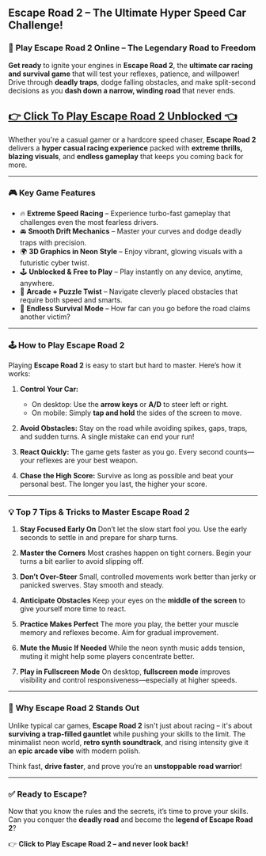 ## **Escape Road 2 – The Ultimate Hyper Speed Car Challenge!**

### 🚗 **Play Escape Road 2 Online – The Legendary Road to Freedom**

**Get ready** to ignite your engines in **Escape Road 2**, the **ultimate car racing and survival game** that will test your reflexes, patience, and willpower! Drive through **deadly traps**, dodge falling obstacles, and make split-second decisions as you **dash down a narrow, winding road** that never ends.

## <a href="https://1kb.link/kVbntu">👉 Click To Play Escape Road 2 Unblocked 👈</a>

Whether you're a casual gamer or a hardcore speed chaser, **Escape Road 2** delivers a **hyper casual racing experience** packed with **extreme thrills, blazing visuals**, and **endless gameplay** that keeps you coming back for more.

---

### 🎮 **Key Game Features**

* 🔥 **Extreme Speed Racing** – Experience turbo-fast gameplay that challenges even the most fearless drivers.
* 🚘 **Smooth Drift Mechanics** – Master your curves and dodge deadly traps with precision.
* 🌍 **3D Graphics in Neon Style** – Enjoy vibrant, glowing visuals with a futuristic cyber twist.
* 🕹️ **Unblocked & Free to Play** – Play instantly on any device, anytime, anywhere.
* 🧠 **Arcade + Puzzle Twist** – Navigate cleverly placed obstacles that require both speed and smarts.
* 🔁 **Endless Survival Mode** – How far can you go before the road claims another victim?

---

### 🕹️ **How to Play Escape Road 2**

Playing **Escape Road 2** is easy to start but hard to master. Here’s how it works:

1. **Control Your Car:**

   * On desktop: Use the **arrow keys** or **A/D** to steer left or right.
   * On mobile: Simply **tap and hold** the sides of the screen to move.

2. **Avoid Obstacles:**
   Stay on the road while avoiding spikes, gaps, traps, and sudden turns. A single mistake can end your run!

3. **React Quickly:**
   The game gets faster as you go. Every second counts—your reflexes are your best weapon.

4. **Chase the High Score:**
   Survive as long as possible and beat your personal best. The longer you last, the higher your score.

---

### 💡 **Top 7 Tips & Tricks to Master Escape Road 2**

1. **Stay Focused Early On**
   Don’t let the slow start fool you. Use the early seconds to settle in and prepare for sharp turns.

2. **Master the Corners**
   Most crashes happen on tight corners. Begin your turns a bit earlier to avoid slipping off.

3. **Don’t Over-Steer**
   Small, controlled movements work better than jerky or panicked swerves. Stay smooth and steady.

4. **Anticipate Obstacles**
   Keep your eyes on the **middle of the screen** to give yourself more time to react.

5. **Practice Makes Perfect**
   The more you play, the better your muscle memory and reflexes become. Aim for gradual improvement.

6. **Mute the Music If Needed**
   While the neon synth music adds tension, muting it might help some players concentrate better.

7. **Play in Fullscreen Mode**
   On desktop, **fullscreen mode** improves visibility and control responsiveness—especially at higher speeds.

---

### 🏁 **Why Escape Road 2 Stands Out**

Unlike typical car games, **Escape Road 2** isn't just about racing – it's about **surviving a trap-filled gauntlet** while pushing your skills to the limit. The minimalist neon world, **retro synth soundtrack**, and rising intensity give it an **epic arcade vibe** with modern polish.

Think fast, **drive faster**, and prove you’re an **unstoppable road warrior**!

---

### ✅ **Ready to Escape?**

Now that you know the rules and the secrets, it’s time to prove your skills. Can you conquer the **deadly road** and become the **legend of Escape Road 2**?

👉 **Click to Play Escape Road 2 – and never look back!**
